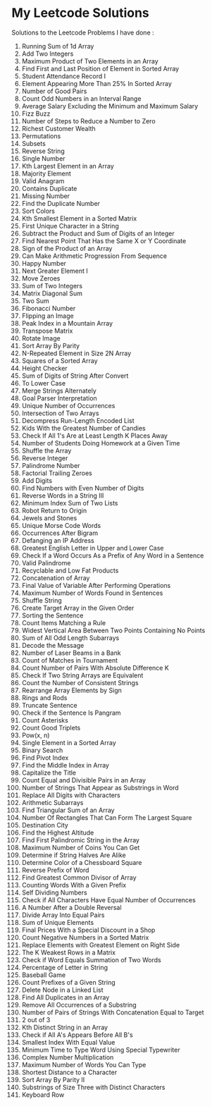 # My Leetcode Solutions
Solutions to the Leetcode Problems I have done : 

1. Running Sum of 1d Array
2. Add Two Integers
3. Maximum Product of Two Elements in an Array
4. Find First and Last Position of Element in Sorted Array
5. Student Attendance Record I
6. Element Appearing More Than 25% In Sorted Array
7. Number of Good Pairs
8. Count Odd Numbers in an Interval Range
9. Average Salary Excluding the Minimum and Maximum Salary
10. Fizz Buzz
11. Number of Steps to Reduce a Number to Zero
12. Richest Customer Wealth
13. Permutations
14. Subsets
15. Reverse String
16. Single Number
17. Kth Largest Element in an Array
18. Majority Element
19. Valid Anagram
20. Contains Duplicate
21. Missing Number
22. Find the Duplicate Number
23. Sort Colors
24. Kth Smallest Element in a Sorted Matrix
25. First Unique Character in a String
26. Subtract the Product and Sum of Digits of an Integer
27. Find Nearest Point That Has the Same X or Y Coordinate
28. Sign of the Product of an Array
29. Can Make Arithmetic Progression From Sequence
30. Happy Number
31. Next Greater Element I
32. Move Zeroes
33. Sum of Two Integers
34. Matrix Diagonal Sum
35. Two Sum
36. Fibonacci Number
37. Flipping an Image
38. Peak Index in a Mountain Array
39. Transpose Matrix
40. Rotate Image
41. Sort Array By Parity
42. N-Repeated Element in Size 2N Array
43. Squares of a Sorted Array
44. Height Checker
45. Sum of Digits of String After Convert
46. To Lower Case
47. Merge Strings Alternately
48. Goal Parser Interpretation
49. Unique Number of Occurrences
50. Intersection of Two Arrays
51. Decompress Run-Length Encoded List
52. Kids With the Greatest Number of Candies
53. Check If All 1's Are at Least Length K Places Away
54. Number of Students Doing Homework at a Given Time
55. Shuffle the Array
56.  Reverse Integer
57.  Palindrome Number
58.  Factorial Trailing Zeroes
59.  Add Digits
60.  Find Numbers with Even Number of Digits
61.  Reverse Words in a String III
62.  Minimum Index Sum of Two Lists
63.  Robot Return to Origin
64.  Jewels and Stones
65.  Unique Morse Code Words
66.  Occurrences After Bigram
67.  Defanging an IP Address
68.  Greatest English Letter in Upper and Lower Case
69.  Check If a Word Occurs As a Prefix of Any Word in a Sentence
70.  Valid Palindrome
71.  Recyclable and Low Fat Products
72.  Concatenation of Array
73.  Final Value of Variable After Performing Operations
74.  Maximum Number of Words Found in Sentences
75.  Shuffle String
76.  Create Target Array in the Given Order
77.  Sorting the Sentence
78.  Count Items Matching a Rule
79.  Widest Vertical Area Between Two Points Containing No Points
80.  Sum of All Odd Length Subarrays
81.  Decode the Message
82.  Number of Laser Beams in a Bank
83.  Count of Matches in Tournament
84.  Count Number of Pairs With Absolute Difference K
85.  Check If Two String Arrays are Equivalent
86.  Count the Number of Consistent Strings
87.  Rearrange Array Elements by Sign
88.  Rings and Rods
89.  Truncate Sentence
90.  Check if the Sentence Is Pangram
91.  Count Asterisks
92.  Count Good Triplets
93.  Pow(x, n)
94.  Single Element in a Sorted Array
95.  Binary Search
96.  Find Pivot Index
97.  Find the Middle Index in Array
98.  Capitalize the Title
99.  Count Equal and Divisible Pairs in an Array
100. Number of Strings That Appear as Substrings in Word
101. Replace All Digits with Characters
102. Arithmetic Subarrays
103. Find Triangular Sum of an Array
104. Number Of Rectangles That Can Form The Largest Square
105. Destination City
106. Find the Highest Altitude
107. Find First Palindromic String in the Array
108. Maximum Number of Coins You Can Get
109. Determine if String Halves Are Alike
110. Determine Color of a Chessboard Square
111. Reverse Prefix of Word
112. Find Greatest Common Divisor of Array
113. Counting Words With a Given Prefix
114. Self Dividing Numbers
115. Check if All Characters Have Equal Number of Occurrences
116. A Number After a Double Reversal
117. Divide Array Into Equal Pairs
118. Sum of Unique Elements
119. Final Prices With a Special Discount in a Shop
120. Count Negative Numbers in a Sorted Matrix
121. Replace Elements with Greatest Element on Right Side
122. The K Weakest Rows in a Matrix
123. Check if Word Equals Summation of Two Words
124. Percentage of Letter in String
125. Baseball Game
126. Count Prefixes of a Given String
127. Delete Node in a Linked List
128. Find All Duplicates in an Array
129. Remove All Occurrences of a Substring
130. Number of Pairs of Strings With Concatenation Equal to Target
131. 2 out of 3
132. Kth Distinct String in an Array
133. Check if All A's Appears Before All B's
134. Smallest Index With Equal Value
135. Minimum Time to Type Word Using Special Typewriter
136. Complex Number Multiplication
137. Maximum Number of Words You Can Type
138. Shortest Distance to a Character
139. Sort Array By Parity II
140. Substrings of Size Three with Distinct Characters
141. Keyboard Row

